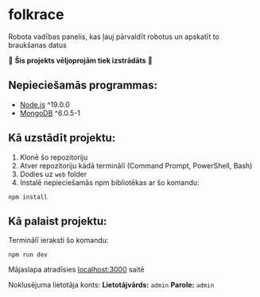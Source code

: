 # folkrace

Robota vadības panelis, kas ļauj pārvaldīt robotus un apskatīt to braukšanas datus

🚧 __Šis projekts vēljoprojām tiek izstrādāts__ 🚧

## Nepieciešamās programmas:
- [Node.js](https://nodejs.org/en) ^19.0.0
- [MongoDB](https://www.mongodb.com/) ^6.0.5-1

## Kā uzstādīt projektu:
1. Klonē šo repozitoriju
2. Atver repozitoriju kādā terminālī (Command Prompt, PowerShell, Bash)
4. Dodies uz ``web`` folder
3. Instalē nepieciešamās npm bibliotēkas ar šo komandu:
```
npm install
```

## Kā palaist projektu:
Terminālī ieraksti šo komandu:
```
npm run dev
```

Mājaslapa atradīsies [localhost:3000](http://localhost:3000/login) saitē

Noklusējuma lietotāja konts: 
__Lietotājvārds:__ ``admin``
__Parole:__ ``admin``
